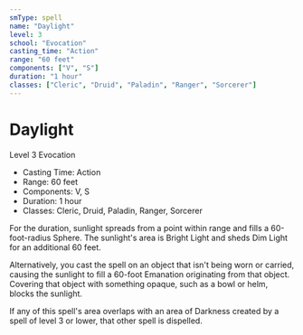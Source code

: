 ```yaml
---
smType: spell
name: "Daylight"
level: 3
school: "Evocation"
casting_time: "Action"
range: "60 feet"
components: ["V", "S"]
duration: "1 hour"
classes: ["Cleric", "Druid", "Paladin", "Ranger", "Sorcerer"]
---
```


# Daylight
Level 3 Evocation

- Casting Time: Action
- Range: 60 feet
- Components: V, S
- Duration: 1 hour
- Classes: Cleric, Druid, Paladin, Ranger, Sorcerer

For the duration, sunlight spreads from a point within range and fills a 60-foot-radius Sphere. The sunlight's area is Bright Light and sheds Dim Light for an additional 60 feet.

Alternatively, you cast the spell on an object that isn't being worn or carried, causing the sunlight to fill a 60-foot Emanation originating from that object. Covering that object with something opaque, such as a bowl or helm, blocks the sunlight.

If any of this spell's area overlaps with an area of Darkness created by a spell of level 3 or lower, that other spell is dispelled.
